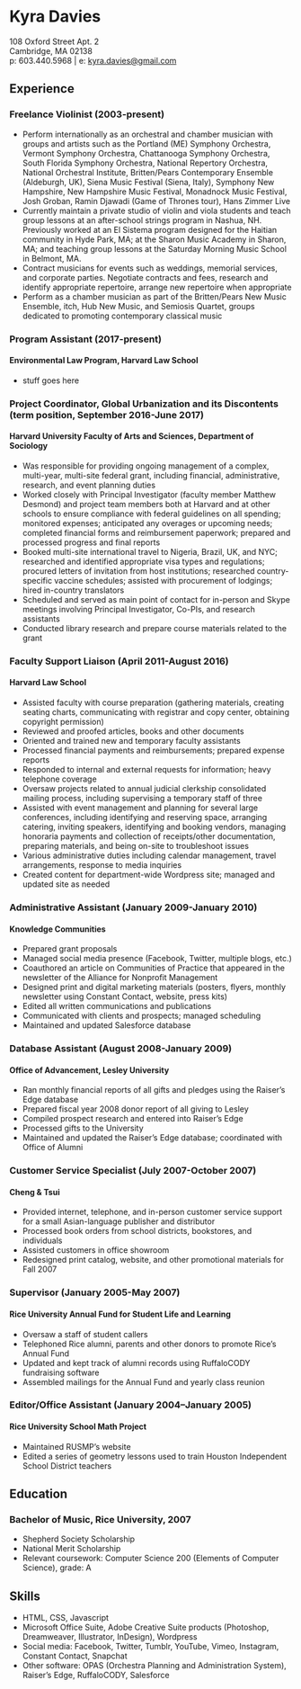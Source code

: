 # Kyra Davies  
108 Oxford Street Apt. 2  
Cambridge, MA 02138  
p: 603.440.5968 | e: kyra.davies@gmail.com

## Experience  

### Freelance Violinist (2003-present)
* Perform internationally as an orchestral and chamber musician with groups and artists such as the Portland (ME) Symphony Orchestra, Vermont Symphony Orchestra, Chattanooga Symphony Orchestra, South Florida Symphony Orchestra, National Repertory Orchestra, National Orchestral Institute, Britten/Pears Contemporary Ensemble (Aldeburgh, UK), Siena Music Festival (Siena, Italy), Symphony New Hampshire, New Hampshire Music Festival, Monadnock Music Festival, Josh Groban, Ramin Djawadi (Game of Thrones tour), Hans Zimmer Live
* Currently maintain a private studio of violin and viola students and teach group lessons at an after-school strings program in Nashua, NH. Previously worked at an El Sistema program designed for the Haitian community in Hyde Park, MA; at the Sharon Music Academy in Sharon, MA; and teaching group lessons at the Saturday Morning Music School in Belmont, MA.
* Contract musicians for events such as weddings, memorial services, and corporate parties. Negotiate contracts and fees, research and identify appropriate repertoire, arrange new repertoire when appropriate
* Perform as a chamber musician as part of the Britten/Pears New Music Ensemble, itch, Hub New Music, and Semiosis Quartet, groups dedicated to promoting contemporary classical music

### Program Assistant (2017-present)
#### Environmental Law Program, Harvard Law School
* stuff goes here

### Project Coordinator, Global Urbanization and its Discontents (term position, September 2016-June 2017)  
#### Harvard University Faculty of Arts and Sciences, Department of Sociology 
* Was responsible for providing ongoing management of a complex, multi-year, multi-site federal grant, including financial, administrative, research, and event planning duties
* Worked closely with Principal Investigator (faculty member Matthew Desmond) and project team members both at Harvard and at other schools to ensure compliance with federal guidelines on all spending; monitored expenses; anticipated any overages or upcoming needs; completed financial forms and reimbursement paperwork; prepared and processed progress and final reports
* Booked multi-site international travel to Nigeria, Brazil, UK, and NYC; researched and identified appropriate visa types and regulations; procured letters of invitation from host institutions; researched country-specific vaccine schedules; assisted with procurement of lodgings; hired in-country translators
*	Scheduled and served as main point of contact for in-person and Skype meetings involving Principal Investigator, Co-PIs, and research assistants
*	Conducted library research and prepare course materials related to the grant

### Faculty Support Liaison (April 2011-August 2016)
#### Harvard Law School 
* Assisted faculty with course preparation (gathering materials, creating seating charts, communicating with registrar and copy center, obtaining copyright permission)
*	Reviewed and proofed articles, books and other documents
*	Oriented and trained new and temporary faculty assistants
*	Processed financial payments and reimbursements; prepared expense reports
*	Responded to internal and external requests for information; heavy telephone coverage
*	Oversaw projects related to annual judicial clerkship consolidated mailing process, including supervising a temporary staff of three
*	Assisted with event management and planning for several large conferences, including identifying and reserving space, arranging catering, inviting speakers, identifying and booking vendors, managing honoraria payments and collection of receipts/other documentation, preparing materials, and being on-site to troubleshoot issues
*	Various administrative duties including calendar management, travel arrangements, response to media inquiries
*	Created content for department-wide Wordpress site; managed and updated site as needed

### Administrative Assistant (January 2009-January 2010)  
#### Knowledge Communities
* Prepared grant proposals
*	Managed social media presence (Facebook, Twitter, multiple blogs, etc.)
*	Coauthored an article on Communities of Practice that appeared in the newsletter of the Alliance for Nonprofit Management 
*	Designed print and digital marketing materials (posters, flyers, monthly newsletter using Constant Contact, website, press kits)
*	Edited all written communications and publications
*	Communicated with clients and prospects; managed scheduling 
*	Maintained and updated Salesforce database

### Database Assistant (August 2008-January 2009)  
#### Office of Advancement, Lesley University
*	Ran monthly financial reports of all gifts and pledges using the Raiser’s Edge database 
*	Prepared fiscal year 2008 donor report of all giving to Lesley 
*	Compiled prospect research and entered into Raiser’s Edge 
*	Processed gifts to the University 
*	Maintained and updated the Raiser’s Edge database; coordinated with Office of Alumni 

### Customer Service Specialist (July 2007-October 2007)
#### Cheng & Tsui
* Provided internet, telephone, and in-person customer service support for a small Asian-language publisher and distributor
* Processed book orders from school districts, bookstores, and individuals
* Assisted customers in office showroom
* Redesigned print catalog, website, and other promotional materials for Fall 2007

### Supervisor (January 2005-May 2007) 
#### Rice University Annual Fund for Student Life and Learning  
*	Oversaw a staff of student callers 
*	Telephoned Rice alumni, parents and other donors to promote Rice’s Annual Fund 
*	Updated and kept track of alumni records using RuffaloCODY fundraising software 
*	Assembled mailings for the Annual Fund and yearly class reunion 

### Editor/Office Assistant	(January 2004–January 2005)
#### Rice University School Math Project 
*	Maintained RUSMP’s website 
*	Edited a series of geometry lessons used to train Houston Independent School District teachers 

## Education  
### Bachelor of Music, Rice University, 2007  
* Shepherd Society Scholarship  
* National Merit Scholarship  
* Relevant coursework: Computer Science 200 (Elements of Computer Science), grade: A


## Skills 
*	HTML, CSS, Javascript
* Microsoft Office Suite, Adobe Creative Suite products (Photoshop, Dreamweaver, Illustrator, InDesign), Wordpress
*	Social media: Facebook, Twitter, Tumblr, YouTube, Vimeo, Instagram, Constant Contact, Snapchat
*	Other software: OPAS (Orchestra Planning and Administration System), Raiser’s Edge, RuffaloCODY, Salesforce
